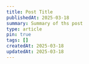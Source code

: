 ```yaml
---
title: Post Title
publishedAt: 2025-03-18
summary: Summary of ths post
type: article
pin: true
tags: []
createdAt: 2025-03-18
updatedAt: 2025-03-18
---
```

